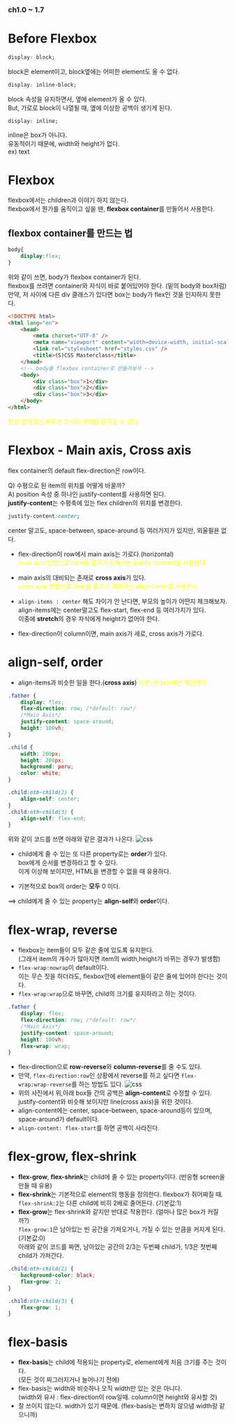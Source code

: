 ### ch1.0 ~ 1.7

# Before Flexbox

```CSS
display: block;
```

block은 element이고, block옆에는 어떠한 element도 올 수 없다.

```CSS
display: inline-block;
```

block 속성을 유지하면서, 옆에 element가 올 수 있다.  
But, 가로로 block이 나열될 때, 옆에 이상한 공백이 생기게 된다.

```CSS
display: inline;
```

inline은 box가 아니다.  
유동적이기 때문에, width와 height가 없다.  
ex) text

# Flexbox

flexbox에서는 children과 이야기 하지 않는다.  
flexbox에서 뭔가를 움직이고 싶을 땐, **flexbox container**를 만들어서 사용한다.

## flexbox container를 만드는 법

```CSS
body{
    display:flex;
}
```

위와 같이 쓰면, body가 flexbox container가 된다.  
flexbox를 쓰려면 container와 자식이 바로 붙어있어야 한다. (밑의 body와 box처럼)  
만약, 저 사이에 다른 div 클래스가 있다면 box는 body가 flex인 것을 인지하지 못한다.

```HTML
<!DOCTYPE html>
<html lang="en">
    <head>
        <meta charset="UTF-8" />
        <meta name="viewport" content="width=device-width, initial-scale=1.0" />
        <link rel="stylesheet" href="styles.css" />
        <title>(S)CSS Masterclass</title>
    </head>
    <!-- body를 flexbox container로 만들어보자 -->
    <body>
        <div class="box">1</div>
        <div class="box">2</div>
        <div class="box">3</div>
    </body>
</html>
```

<span style="color:yellow">항상 붙어있는 부모가 자식의 위치를 움직일 수 있다.</span>

# Flexbox - Main axis, Cross axis

flex container의 default flex-direction은 row이다.

Q) 수평으로 된 item의 위치를 어떻게 바꿀까?  
A) position 속성 중 하나인 justify-content를 사용하면 된다.  
**justify-content**는 수평축에 있는 flex children의 위치를 변경한다.

```CSS
justify-content:center;
```

center 말고도, space-between, space-around 등 여러가지가 있지만, 외울필욘 없다.

-   flex-direction이 row에서 main axis는 가로다.(horizontal)  
    <span style="color:yellow">main axis 방향으로 item을 옮기기 위해서는 justify-content를 사용한다.</span>
-   main axis의 대비되는 존재로 **cross axis**가 있다.  
    <span style="color:yellow">cross axis 방향으로 item을 옮기기 위해서는 align-items를 사용한다.</span>

-   `align-items : center` 해도 차이가 안 난다면, 부모의 높이가 어떤지 체크해보자.  
    align-items에는 center말고도 flex-start, flex-end 등 여러가지가 있다.  
    이중에 **stretch**의 경우 자식에게 height가 없어야 한다.

-   flex-direction이 column이면, main axis가 세로, cross axis가 가로다.

# align-self, order

-   align-items과 비슷한 일을 한다.(**cross axis**)
    <span style="color:yellow"> 다만, 한 box에만 해당한다.</span>

```CSS
.father {
    display: flex;
    flex-direction: row; /*default: row*/
    /*Main Axis*/
    justify-content: space-around;
    height: 100vh;
}

.child {
    width: 200px;
    height: 200px;
    background: peru;
    color: white;
}

.child:nth-child(2) {
    align-self: center;
}
.child:nth-child(3) {
    align-self: flex-end;
}
```

위와 같이 코드를 쓰면 아래와 같은 결과가 나온다.
![css](https://user-images.githubusercontent.com/70802352/174489125-84b3fdb6-7c30-48f1-9244-c0955b390291.jpg)

-   child에게 줄 수 있는 또 다른 property로는 **order**가 있다.  
    box에게 순서를 변경하라고 할 수 있다.  
    이게 이상해 보이지만, HTML을 변경할 수 없을 때 유용하다.

-   기본적으로 box의 order는 **모두** 0 이다.

==> child에게 줄 수 있는 property는 **align-self**와 **order**이다.

# flex-wrap, reverse

-   flexbox는 item들이 모두 같은 줄에 있도록 유지한다.  
    (그래서 item의 개수가 많아지면 item의 width,height가 바뀌는 경우가 발생함)
-   `flex-wrap:nowrap`이 default이다.  
    이는 무슨 짓을 하더라도, flexbox안에 element들이 같은 줄에 있어야 한다는 것이다.
-   `flex-wrap:wrap`으로 바꾸면, child의 크기를 유지하라고 하는 것이다.

```CSS
.father {
    display: flex;
    flex-direction: row; /*default: row*/
    /*Main Axis*/
    justify-content: space-around;
    height: 100vh;
    flex-wrap: wrap;
}
```

-   flex-direction으로 **row-reverse**와 **column-reverse**를 줄 수도 있다.
-   만약, `flex-direction:row`인 상황에서 reverse를 하고 싶다면 `flex-wrap:wrap-reverse`를 하는 방법도 있다.
    ![css](https://user-images.githubusercontent.com/70802352/174490273-294f6d69-2d2b-404c-8039-f3c0c01241bf.jpg)
-   위의 사진에서 위,아래 box들 간의 공백은 **align-content**로 수정할 수 있다.  
    justify-content와 비슷해 보이지만 line(cross axis)을 위한 것이다.
-   align-content에는 center, space-between, space-around등이 있으며, space-around가 default이다.
-   `align-content: flex-start`를 하면 공백이 사라진다.

# flex-grow, flex-shrink

-   **flex-grow**, **flex-shrink**는 child에 줄 수 있는 property이다. (반응형 screen을 만들 때 유용)
-   **flex-shrink**는 기본적으로 element의 행동을 정의한다. flexbox가 쥐어짜질 때.  
    `flex-shrink:2`는 다른 child에 비히 2배로 줄어든다. (기본값:1)
-   **flex-grow**는 flex-shrink와 같지만 반대로 작용한다. (얼마나 많은 box가 커질까?)  
    `flex-grow:1`은 남아있는 빈 공간을 가져오거나, 가질 수 있는 만큼을 커지게 된다. (기본값:0)  
    아래와 같이 코드를 짜면, 남아있는 공간의 2/3는 두번째 child가, 1/3은 첫번째 child가 가져간다.

```CSS
.child:nth-child(2) {
    background-color: black;
    flex-grow: 2;
}

.child:nth-child(3) {
    flex-grow: 1;
}
```

# flex-basis

-   **flex-basis**는 child에 적용되는 property로, element에게 처음 크기를 주는 것이다.  
    (모든 것이 찌그러지거나 늘어나기 전에)
-   flex-basis는 width와 비슷하나 오직 width만 있는 것은 아니다.  
    (width와 유사 : flex-direction이 row일때. column이면 height와 유사할 것)
-   잘 쓰이지 않는다. width가 있기 때문에. (flex-basis는 변하지 않으념 width랑 같으니까)
